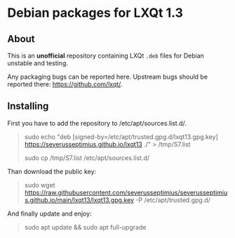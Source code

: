 
# Debian packages for LXQt 1.3

## About

This is an **unofficial** repository containing LXQt `.deb` files for Debian unstable and testing.

Any packaging bugs can be reported here. Upstream bugs should be reported there: https://github.com/lxqt/.

## Installing

First you have to add the repository to /etc/apt/sources.list.d/. 

> sudo echo "deb [signed-by=/etc/apt/trusted.gpg.d/lxqt13.gpg.key] https://severusseptimius.github.io/lxqt13 ./" > /tmp/S7.list
> 
> sudo cp /tmp/S7.list /etc/apt/sources.list.d/

Than download the public key:

> sudo wget https://raw.githubusercontent.com/severusseptimius/severusseptimius.github.io/main/lxqt13/lxqt13.gpg.key -P /etc/apt/trusted.gpg.d/

And finally update and enjoy:

> sudo apt update && sudo apt full-upgrade
